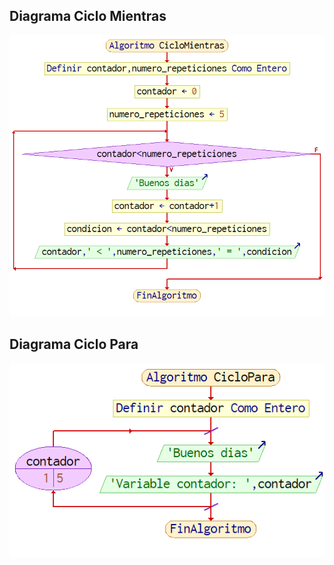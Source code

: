 ## Diagrama Ciclo Mientras

![imagen](./05-02-00-CicloMientras-paso-paso-ULP.png)

## Diagrama Ciclo Para

![imagen](./CicloPara.png)